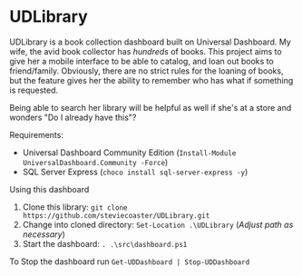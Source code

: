 # UDLibrary

UDLibrary is a book collection dashboard built on Universal Dashboard. My wife, the avid book collector has _hundreds_ of books.
This project aims to give her a mobile interface to be able to catalog, and loan out books to friend/family. Obviously, there are no strict rules for the loaning of books,
but the feature gives her the ability to remember who has what if something is requested.

Being able to search her library will be helpful as well if she's at a store and wonders "Do I already have this"?

Requirements:

- Universal Dashboard Community Edition (`Install-Module UniversalDashboard.Community -Force`)
- SQL Server Express (`choco install sql-server-express -y`)

Using this dashboard

1. Clone this library: `git clone https://github.com/steviecoaster/UDLibrary.git`
2. Change into cloned directory: `Set-Location .\UDLibrary` (_Adjust path as necessary_)
3. Start the dashboard: `. .\src\dashboard.ps1`

To Stop the dashboard run `Get-UDDashboard | Stop-UDDashboard`